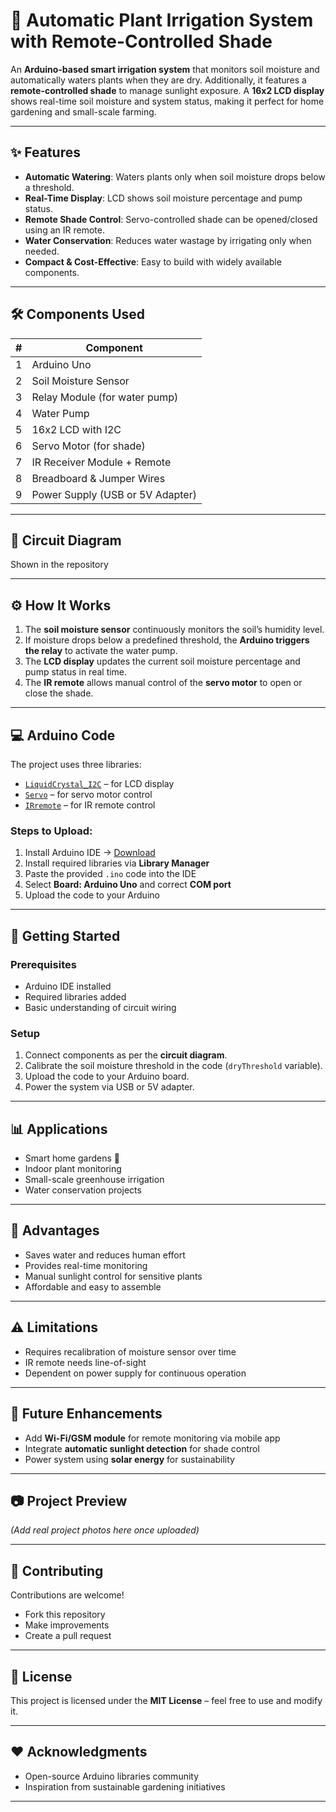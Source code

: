 

# 🌱 Automatic Plant Irrigation System with Remote-Controlled Shade

An **Arduino-based smart irrigation system** that monitors soil moisture and automatically waters plants when they are dry. Additionally, it features a **remote-controlled shade** to manage sunlight exposure. A **16x2 LCD display** shows real-time soil moisture and system status, making it perfect for home gardening and small-scale farming.

---

## ✨ Features

* **Automatic Watering**: Waters plants only when soil moisture drops below a threshold.
* **Real-Time Display**: LCD shows soil moisture percentage and pump status.
* **Remote Shade Control**: Servo-controlled shade can be opened/closed using an IR remote.
* **Water Conservation**: Reduces water wastage by irrigating only when needed.
* **Compact & Cost-Effective**: Easy to build with widely available components.

---

## 🛠️ Components Used

| # | Component                        |
| - | -------------------------------- |
| 1 | Arduino Uno                      |
| 2 | Soil Moisture Sensor             |
| 3 | Relay Module (for water pump)    |
| 4 | Water Pump                       |
| 5 | 16x2 LCD with I2C                |
| 6 | Servo Motor (for shade)          |
| 7 | IR Receiver Module + Remote      |
| 8 | Breadboard & Jumper Wires        |
| 9 | Power Supply (USB or 5V Adapter) |

---

## 🔌 Circuit Diagram

Shown in the repository 

---

## ⚙️ How It Works

1. The **soil moisture sensor** continuously monitors the soil’s humidity level.
2. If moisture drops below a predefined threshold, the **Arduino triggers the relay** to activate the water pump.
3. The **LCD display** updates the current soil moisture percentage and pump status in real time.
4. The **IR remote** allows manual control of the **servo motor** to open or close the shade.

---

## 💻 Arduino Code

The project uses three libraries:

* [`LiquidCrystal_I2C`](https://github.com/johnrickman/LiquidCrystal_I2C) – for LCD display
* [`Servo`](https://www.arduino.cc/reference/en/libraries/servo/) – for servo motor control
* [`IRremote`](https://github.com/z3t0/Arduino-IRremote) – for IR remote control

### Steps to Upload:

1. Install Arduino IDE → [Download](https://www.arduino.cc/en/software)
2. Install required libraries via **Library Manager**
3. Paste the provided `.ino` code into the IDE
4. Select **Board: Arduino Uno** and correct **COM port**
5. Upload the code to your Arduino

---

## 🚀 Getting Started

### Prerequisites

* Arduino IDE installed
* Required libraries added
* Basic understanding of circuit wiring

### Setup

1. Connect components as per the **circuit diagram**.
2. Calibrate the soil moisture threshold in the code (`dryThreshold` variable).
3. Upload the code to your Arduino board.
4. Power the system via USB or 5V adapter.

---

## 📊 Applications

* Smart home gardens 🌿
* Indoor plant monitoring
* Small-scale greenhouse irrigation
* Water conservation projects

---

## 🌟 Advantages

* Saves water and reduces human effort
* Provides real-time monitoring
* Manual sunlight control for sensitive plants
* Affordable and easy to assemble

---

## ⚠️ Limitations

* Requires recalibration of moisture sensor over time
* IR remote needs line-of-sight
* Dependent on power supply for continuous operation

---

## 🔮 Future Enhancements

* Add **Wi-Fi/GSM module** for remote monitoring via mobile app
* Integrate **automatic sunlight detection** for shade control
* Power system using **solar energy** for sustainability

---

## 📷 Project Preview

*(Add real project photos here once uploaded)*

---

## 🤝 Contributing

Contributions are welcome!

* Fork this repository
* Make improvements
* Create a pull request

---

## 📝 License

This project is licensed under the **MIT License** – feel free to use and modify it.

---

## ❤️ Acknowledgments

* Open-source Arduino libraries community
* Inspiration from sustainable gardening initiatives

---
